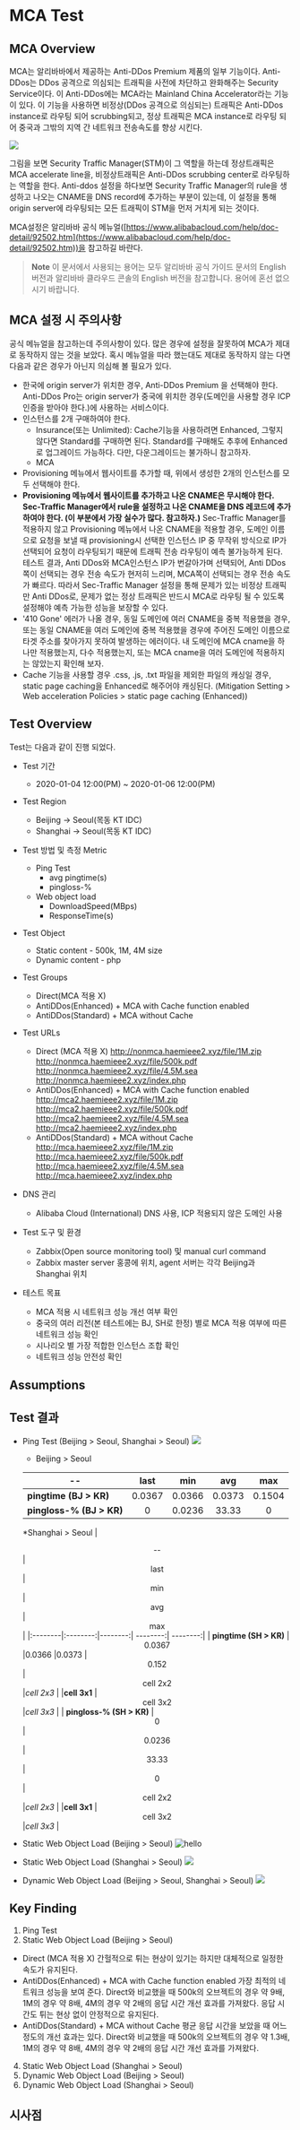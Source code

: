# MCA Test 

## MCA Overview
MCA는 알리바바에서 제공하는 Anti-DDos Premium 제품의 일부 기능이다. Anti-DDos는 DDos 공격으로 의심되는 트래픽을 사전에 차단하고 완화해주는 Security Service이다. 이 Anti-DDos에는 MCA라는 Mainland China Accelerator라는 기능이 있다. 이 기능을 사용하면 비정상(DDos 공격으로 의심되는) 트래픽은 Anti-DDos instance로 라우팅 되어 scrubbing되고, 정상 트래픽은 MCA instance로 라우팅 되어 중국과 그밖의 지역 간 네트워크 전송속도를 향상 시킨다. 

![](http://static-aliyun-doc.oss-cn-hangzhou.aliyuncs.com/assets/img/79672/154692909135306_en-US.png)

그림을 보면 Security Traffic Manager(STM)이 그 역할을 하는데 정상트래픽은 MCA accelerate line을, 비정상트래픽은 Anti-DDos scrubbing center로 라우팅하는 역할을 한다. Anti-ddos 설정을 하다보면 Security Traffic Manager의 rule을 생성하고 나오는 CNAME을 DNS record에 추가하는 부분이 있는데, 이 설정을 통해 origin server에 라우팅되는 모든 트래픽이 STM을 먼저 거치게 되는 것이다. 

MCA설정은 알리바바 공식 메뉴얼([https://www.alibabacloud.com/help/doc-detail/92502.htm](https://www.alibabacloud.com/help/doc-detail/92502.htm))을 참고하길 바란다. 
> **Note** 이 문서에서 사용되는 용어는 모두 알리바바 공식 가이드 문서의 English 버전과 알리바바 클라우드 콘솔의 English 버전을 참고합니다. 용어에 혼선 없으시기 바랍니다. 

## MCA 설정 시 주의사항
공식 메뉴얼을 참고하는데 주의사항이 있다. 많은 경우에 설정을 잘못하여 MCA가 제대로 동작하지 않는 것을 보았다. 혹시 메뉴얼을 따라 했는대도 제대로 동작하지 않는 다면 다음과 같은 경우가 아닌지 의심해 볼 필요가 있다.

- 한국에 origin server가 위치한 경우, Anti-DDos Premium 을 선택해야 한다. Anti-DDos Pro는 origin server가 중국에 위치한 경우(도메인을 사용할 경우 ICP인증을 받아야 한다.)에 사용하는 서비스이다. 
- 인스턴스를 2개 구매하여야 한다. 
	- Insurance(또는 Unlimited): Cache기능을 사용하려면 Enhanced, 그렇지 않다면 Standard를 구매하면 된다. Standard를 구매해도 추후에 Enhanced로 업그레이드 가능하다. 다만, 다운그레이드는 불가하니 참고하자.
	- MCA
- Provisioning 메뉴에서 웹사이트를 추가할 때, 위에서 생성한 2개의 인스턴스를 모두 선택해야 한다. 
- **Provisioning 메뉴에서 웹사이트를 추가하고 나온 CNAME은 무시해야 한다. Sec-Traffic Manager에서 rule을 설정하고 나온 CNAME을 DNS 레코드에 추가하여야 한다. (이 부분에서 가장 실수가 많다. 참고하자.)** Sec-Traffic Manager를 적용하지 않고 Provisioning 메뉴에서 나온 CNAME을 적용할 경우, 도메인 이름으로 요청을 보낼 때 provisioning시 선택한 인스턴스 IP 중 무작위 방식으로 IP가 선택되어 요청이 라우팅되기 때문에 트래픽 전송 라우팅이 예측 불가능하게 된다. 테스트 결과, Anti DDos와 MCA인스턴스 IP가 번갈아가며 선택되어, Anti DDos쪽이 선택되는 경우 전송 속도가 현저히 느리며, MCA쪽이 선택되는 경우 전송 속도가 빠르다. 따라서 Sec-Traffic Manager 설정을 통해 문제가 있는 비정상 트래픽만 Anti DDos로, 문제가 없는 정상 트래픽은 반드시 MCA로 라우팅 될 수 있도록 설정해야 예측 가능한 성능을 보장할 수 있다. 
- '410 Gone' 에러가 나올 경우, 동일 도메인에 여러 CNAME을 중복 적용했을 경우, 또는 동일 CNAME을 여러 도메인에 중복 적용했을 경우에 주어진 도메인 이름으로 타겟 주소를 찾아가지 못하여 발생하는 에러이다. 내 도메인에 MCA cname을 하나만 적용했는지, 다수 적용했는지, 또는 MCA cname을 여러 도메인에 적용하지는 않았는지 확인해 보자. 
- Cache 기능을 사용할 경우 .css, .js, .txt 파일을 제외한 파일의 캐싱일 경우, static page caching을 Enhanced로 해주어야 캐싱된다. (Mitigation Setting > Web acceleration Policies > static page caching (Enhanced))

## Test Overview
Test는 다음과 같이 진행 되었다.

*  Test 기간
	* 2020-01-04 12:00(PM) ~ 2020-01-06 12:00(PM)

*  Test Region
	* Beijing -> Seoul(목동 KT IDC)
	* Shanghai -> Seoul(목동 KT IDC)
	
* Test 방법 및 측정 Metric
	* Ping Test
		* avg pingtime(s)
		* pingloss-%
	* Web object load 
		* DownloadSpeed(MBps)
		* ResponseTime(s)
* Test Object
	* Static content - 500k, 1M, 4M size
	* Dynamic content - php
* Test Groups
	* Direct(MCA 적용 X)
	* AntiDDos(Enhanced) + MCA with Cache function enabled
	* AntiDDos(Standard) + MCA without Cache 
* Test URLs
	* Direct (MCA 적용 X)
	http://nonmca.haemieee2.xyz/file/1M.zip
	http://nonmca.haemieee2.xyz/file/500k.pdf
	http://nonmca.haemieee2.xyz/file/4.5M.sea
	http://nonmca.haemieee2.xyz/index.php
	* AntiDDos(Enhanced) + MCA with Cache function enabled
	http://mca2.haemieee2.xyz/file/1M.zip
	http://mca2.haemieee2.xyz/file/500k.pdf
	http://mca2.haemieee2.xyz/file/4.5M.sea
	http://mca2.haemieee2.xyz/index.php
	* AntiDDos(Standard) + MCA without Cache 
	http://mca.haemieee2.xyz/file/1M.zip
	http://mca.haemieee2.xyz/file/500k.pdf
	http://mca.haemieee2.xyz/file/4.5M.sea
	http://mca.haemieee2.xyz/index.php
	
* DNS 관리
	* Alibaba Cloud (International) DNS 사용, ICP 적용되지 않은 도메인 사용
* Test 도구 및 환경
	* Zabbix(Open source monitoring tool) 및 manual curl command
	* Zabbix master server 홍콩에 위치, agent 서버는 각각 Beijing과 Shanghai 위치
* 테스트 목표
	* MCA 적용 시 네트워크 성능 개선 여부 확인
	* 중국의 여러 리전(본 테스트에는 BJ, SH로 한정) 별로 MCA 적용 여부에 따른 네트워크 성능 확인
	* 시나리오 별 가장 적합한 인스턴스 조합 확인
	* 네트워크 성능 안전성 확인

## Assumptions

## Test 결과

 * Ping Test (Beijing > Seoul, Shanghai > Seoul)
![](https://github.com/rnlduaeo/alibaba/blob/master/PingTest.png?raw=true)
	 * Beijing > Seoul
    
	| <center>--</center> | <center>last</center> | <center>min</center> | <center>avg</center> | <center>max</center> | 
	|:--------|:--------:|--------:| --------:| --------:|
	| **pingtime (BJ > KR)** | <center>0.0367 </center> |0.0366 |0.0373 |<center>0.1504</center> | <center>cell 2x2 </center> |*cell 2x3* | |**cell 3x1** | <center>cell 3x2 </center> |*cell 3x3* |
	| **pingloss-% (BJ > KR)** | <center>0</center> |<center>0.0236</center>| <center>33.33</center>|<center>0</center> | <center>cell 2x2 </center> |*cell 2x3* | |**cell 3x1** | <center>cell 3x2 </center> |*cell 3x3* |

	*Shanghai > Seoul 
	| <center>--</center> | <center>last</center> | <center>min</center> | <center>avg</center> | <center>max</center> | 
	|:--------|:--------:|--------:| --------:| --------:|
	| **pingtime (SH > KR)** | <center>0.0367 </center> |0.0366 |0.0373 |<center>0.152</center> | <center>cell 2x2 </center> |*cell 2x3* | |**cell 3x1** | <center>cell 3x2 </center> |*cell 3x3* |
	| **pingloss-% (SH > KR)** | <center>0</center> |<center>0.0236</center>| <center>33.33</center>|<center>0</center> | <center>cell 2x2 </center> |*cell 2x3* | |**cell 3x1** | <center>cell 3x2 </center> |*cell 3x3* |


* Static Web Object Load (Beijing > Seoul)
![hello](https://github.com/rnlduaeo/alibaba/blob/master/BJ_KR_WebStatic.png?raw=true)

* Static Web Object Load (Shanghai > Seoul)
![](https://github.com/rnlduaeo/alibaba/blob/master/SH_KR_WebStatic.png?raw=true)

* Dynamic Web Object Load (Beijing > Seoul, Shanghai > Seoul)
![](https://github.com/rnlduaeo/alibaba/blob/master/WebDynamic.png?raw=true)


## Key Finding
1. Ping Test
2. Static Web Object Load (Beijing > Seoul)
- Direct (MCA 적용 X)
 간헐적으로 튀는 현상이 있기는 하지만 대체적으로 일정한 속도가 유지된다.  
- AntiDDos(Enhanced) + MCA with Cache function enabled
가장 최적의 네트워크 성능을 보여 준다. Direct와 비교했을 때 500k의 오브젝트의 경우 약 9배, 1M의 경우 약 8배, 4M의 경우 약 2배의 응답 시간 개선 효과를 가져왔다. 응답 시간도 튀는 현상 없이 안정적으로 유지된다. 
- AntiDDos(Standard) + MCA without Cache
평균 응답 시간을 보았을 때 어느 정도의 개선 효과는 있다. Direct와 비교했을 때 500k의 오브젝트의 경우 약 1.3배, 1M의 경우 약 8배, 4M의 경우 약 2배의 응답 시간 개선 효과를 가져왔다. 
4. Static Web Object Load (Shanghai > Seoul)
5. Dynamic Web Object Load (Beijing > Seoul)
6. Dynamic Web Object Load (Shanghai > Seoul)

##  시사점

<!--stackedit_data:
eyJoaXN0b3J5IjpbLTU0MTk5NTA5MiwxOTMzMDAxMjEzLDg0MT
g1NTgxNiwtODc3NzA2MzYzLC05MTA4MzUwNjQsMTI2ODU0MDk0
NywtMTIwMDcwMjg2MiwtMTExMjk5MTg3MywtMTU1NDA3MzkzMC
w4MTkxODMzNzAsLTE2NzAwMzg1NjIsLTE4MDc0MzkzNjAsLTk3
NTU1Mzg5NSwxODExMDExOTU1LDU5MDAyMjEzMSw5MTYxNjY3OD
ksLTcxMzI1ODIwNCwyMDg5Mzc2ODczLDQ2MDUxNTg3Ml19
-->